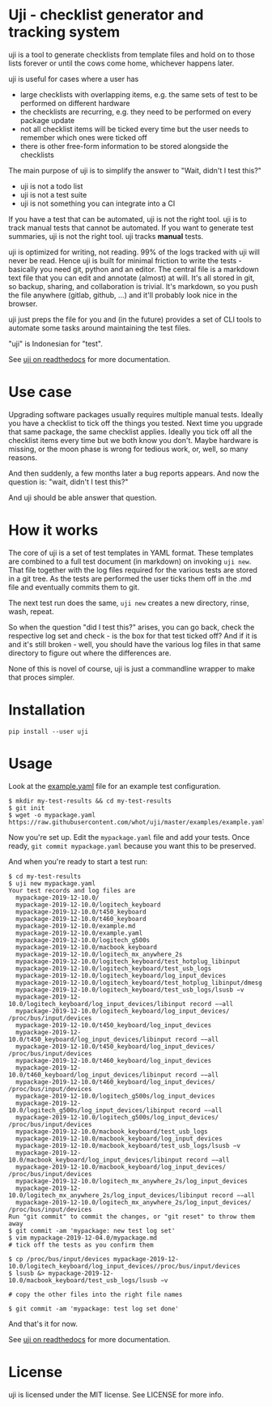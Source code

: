 Uji - checklist generator and tracking system
=============================================

uji is a tool to generate checklists from template files and hold on to
those lists forever or until the cows come home, whichever happens later.

uji is useful for cases where a user has
- large checklists with overlapping items, e.g. the same sets of test to be
  performed on different hardware
- the checklists are recurring, e.g. they need to be performed on every
  package update
- not all checklist items will be ticked every time but the user needs to
  remember which ones were ticked off
- there is other free-form information to be stored alongside the
  checklists

The main purpose of uji is to simplify the answer to "Wait, didn't I test
this?"

- uji is not a todo list
- uji is not a test suite
- uji is not something you can integrate into a CI

If you have a test that can be automated, uji is not the right tool. uji
is to track manual tests that cannot be automated. If you want to generate
test summaries, uji is not the right tool. uji tracks **manual** tests.

uji is optimized for writing, not reading. 99% of the logs tracked with uji
will never be read. Hence uji is built for minimal friction to write the
tests - basically you need git, python and an editor. The central file is
a markdown text file that you can edit and annotate (almost) at will.
It's all stored in git, so backup, sharing, and collaboration is trivial.
It's markdown, so you push the file anywhere (gitlab, github, ...) and it'll
probably look nice in the browser.

uji just preps the file for you and (in the future) provides a set of
CLI tools to automate some tasks around maintaining the test files.

"uji" is Indonesian for "test".

See [uji on readthedocs](https://uji.readthedocs.io/en/latest/) for more
documentation.

Use case
========

Upgrading software packages usually requires multiple manual tests. Ideally
you have a checklist to tick off the things you tested. Next time you
upgrade that same package, the same checklist applies. Ideally you tick off
all the checklist items every time but we both know you don't. Maybe
hardware is missing, or the moon phase is wrong for tedious work, or, well,
so many reasons.

And then suddenly, a few months later a bug reports appears. And now the
question is: "wait, didn't I test this?"

And uji should be able answer that question.

How it works
============

The core of uji is a set of test templates in YAML format. These templates
are combined to a full test document (in markdown) on invoking `uji new`.
That file together with the log files required for the various tests are
stored in a git tree. As the tests are performed the user ticks them off in
the .md file and eventually commits them to git.

The next test run does the same, `uji new` creates a new directory, rinse,
wash, repeat.

So when the question "did I test this?" arises, you can go back, check the
respective log set and check - is the box for that test ticked off?
And if it is and it's still broken - well, you should have the various log
files in that same directory to figure out where the differences are.

None of this is novel of course, uji is just a commandline wrapper to make
that proces simpler.

Installation
============

```
pip install --user uji
```

Usage
=====

Look at the [example.yaml](example.yaml) file for an example test
configuration.

```
$ mkdir my-test-results && cd my-test-results
$ git init
$ wget -o mypackage.yaml https://raw.githubusercontent.com/whot/uji/master/examples/example.yaml
```

Now you're set up. Edit the `mypackage.yaml` file and add your tests.
Once ready, `git commit mypackage.yaml` because you want this to be
preserved.

And when you're ready to start a test run:

```
$ cd my-test-results
$ uji new mypackage.yaml
Your test records and log files are
  mypackage-2019-12-10.0/
  mypackage-2019-12-10.0/logitech_keyboard
  mypackage-2019-12-10.0/t450_keyboard
  mypackage-2019-12-10.0/t460_keyboard
  mypackage-2019-12-10.0/example.md
  mypackage-2019-12-10.0/example.yaml
  mypackage-2019-12-10.0/logitech_g500s
  mypackage-2019-12-10.0/macbook_keyboard
  mypackage-2019-12-10.0/logitech_mx_anywhere_2s
  mypackage-2019-12-10.0/logitech_keyboard/test_hotplug_libinput
  mypackage-2019-12-10.0/logitech_keyboard/test_usb_logs
  mypackage-2019-12-10.0/logitech_keyboard/log_input_devices
  mypackage-2019-12-10.0/logitech_keyboard/test_hotplug_libinput/dmesg
  mypackage-2019-12-10.0/logitech_keyboard/test_usb_logs/lsusb −v
  mypackage-2019-12-10.0/logitech_keyboard/log_input_devices/libinput record −−all
  mypackage-2019-12-10.0/logitech_keyboard/log_input_devices/∕proc∕bus∕input∕devices
  mypackage-2019-12-10.0/t450_keyboard/log_input_devices
  mypackage-2019-12-10.0/t450_keyboard/log_input_devices/libinput record −−all
  mypackage-2019-12-10.0/t450_keyboard/log_input_devices/∕proc∕bus∕input∕devices
  mypackage-2019-12-10.0/t460_keyboard/log_input_devices
  mypackage-2019-12-10.0/t460_keyboard/log_input_devices/libinput record −−all
  mypackage-2019-12-10.0/t460_keyboard/log_input_devices/∕proc∕bus∕input∕devices
  mypackage-2019-12-10.0/logitech_g500s/log_input_devices
  mypackage-2019-12-10.0/logitech_g500s/log_input_devices/libinput record −−all
  mypackage-2019-12-10.0/logitech_g500s/log_input_devices/∕proc∕bus∕input∕devices
  mypackage-2019-12-10.0/macbook_keyboard/test_usb_logs
  mypackage-2019-12-10.0/macbook_keyboard/log_input_devices
  mypackage-2019-12-10.0/macbook_keyboard/test_usb_logs/lsusb −v
  mypackage-2019-12-10.0/macbook_keyboard/log_input_devices/libinput record −−all
  mypackage-2019-12-10.0/macbook_keyboard/log_input_devices/∕proc∕bus∕input∕devices
  mypackage-2019-12-10.0/logitech_mx_anywhere_2s/log_input_devices
  mypackage-2019-12-10.0/logitech_mx_anywhere_2s/log_input_devices/libinput record −−all
  mypackage-2019-12-10.0/logitech_mx_anywhere_2s/log_input_devices/∕proc∕bus∕input∕devices
Run "git commit" to commit the changes, or "git reset" to throw them away
$ git commit -am 'mypackage: new test log set'
$ vim mypackage-2019-12-04.0/mypackage.md
# tick off the tests as you confirm them

$ cp /proc/bus/input/devices mypackage-2019-12-10.0/logitech_keyboard/log_input_devices/∕proc∕bus∕input∕devices
$ lsusb &> mypackage-2019-12-10.0/macbook_keyboard/test_usb_logs/lsusb −v

# copy the other files into the right file names

$ git commit -am 'mypackage: test log set done'
```

And that's it for now.

See [uji on readthedocs](https://uji.readthedocs.io/en/latest/) for more
documentation.

License
=======

uji is licensed under the MIT license. See LICENSE for more info.
